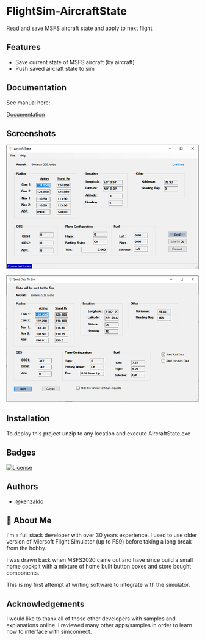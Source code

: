 
# FlightSim-AircraftState

Read and save MSFS aircraft state and apply to next flight


## Features

- Save current state of MSFS aircraft (by aircraft)
- Push saved aircraft state to sim


## Documentation

See manual here:

[Documentation](https://htmlpreview.github.io/?https://raw.githubusercontent.com/kenz67/FlightSim-AircraftState/master/AircraftState/docs/Help.html)


## Screenshots

![Main Page](https://raw.githubusercontent.com/kenz67/FlightSim-AircraftState/master/AircraftState/docs/MainPage.png)

![Send To Sim Page](https://raw.githubusercontent.com/kenz67/FlightSim-AircraftState/master/AircraftState/docs/SendToSim.png)
## Installation

To deploy this project unzip to any location and execute AircraftState.exe 
## Badges

[![License](https://img.shields.io/badge/License-BSD_3--Clause-blue.svg)](https://opensource.org/licenses/BSD-3-Clause)

## Authors

- [@kenzaldo](https://github.com/kenz67)


## 🚀 About Me
I'm a full stack developer with over 30 years experience.  I used to use older version of Micrsoft Flight Simulator (up to FS9) before taking a long break from the hobby.

I was drawn back when MSFS2020 came out and have since build a small home cockpit with a mixture of home built button boxes and store bought components.

This is my first attempt at writing software to integrate with the simulator.


## Acknowledgements

I would like to thank all of those other developers with samples and explanations online.  I reviewed many other apps/samples in order to learn how to interface with simconnect.
